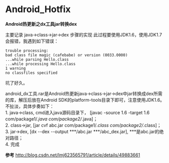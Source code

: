 # Android_Hotfix
**Android热更新之dx工具jar转换dex**

主要记录 java->class->jar->dex 步骤的实现
此过程要使用JDK1.6，使用JDK1.7会报错，我遇到如下错误：
```
trouble processing:    
bad class file magic (cafebabe) or version (0033.0000)    
...while parsing Hello.class    
...while processing Hello.class    
1 warning    
no classfiles specified   
```


坑了好久。

android_dx工具.rar是Android热更新java->class->jar->dex中jar转换成dex所需的库，解压后放在Android SDK的platform-tools目录下即可，注意使用JDK1.6。
<br>不扯淡，具体步奏如下：
<br> 1. java->class, cmd进入java源码目录下， [javac -source 1.6 -target 1.6 com/package1/*.java com/package2/*.java]；
<br> 2. class->jar, [jar cvf abc.jar com/package1/*.class com/package2/*.class]；
<br> 3. jar->dex, [dx --dex --output ***/abc.jar ***/abc_dex.jar], ***是abc.jar的绝对路径；
<br> 4. 完成


**参考**
 http://blog.csdn.net/lmj623565791/article/details/49883661

